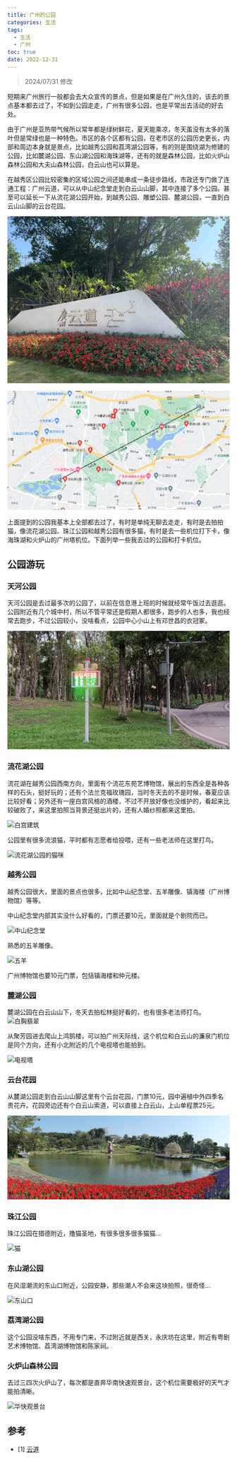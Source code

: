 ```yaml
---
title: 广州的公园
categories: 生活
tags:
  - 生活
  - 广州
toc: true
date: 2022-12-31
---
```


> 2024/07/31 修改

短期来广州旅行一般都会去大众宣传的景点，但是如果是在广州久住的，该去的景点基本都去过了，不如到公园走走，广州有很多公园，也是平常出去活动的好去处。

<!-- more -->

由于广州是亚热带气候所以常年都是绿树鲜花，夏天能乘凉，冬天虽没有太多的落叶但是常绿也是一种特色。市区的各个区都有公园，在老市区的公园历史更长，内部和周边本身就是景点，比如越秀公园和荔湾湖公园等，有的则是围绕湖为修建的公园，比如麓湖公园、东山湖公园和海珠湖等，还有的就是森林公园，比如火炉山森林公园和大夫山森林公园，白云山也可以算是。

在越秀区公园比较密集的区域公园之间还能串成一条徒步路线，市政还专门做了连通工程：广州云道，可以从中山纪念堂走到白云山山脚，其中连接了多个公园。甚至可以延长一下从流花湖公园开始，到越秀公园、雕塑公园、麓湖公园，一直到白云山山脚的云台花园。

![广州云道](../images/202212/yundao.jpeg)

![越秀公园片区](../images/202212/parks.png)

上面提到的公园我基本上全部都去过了，有时是单纯无聊去走走，有时是去拍拍猫，像流花湖公园、珠江公园和越秀公园有很多猫，有时是去一些机位打下卡，像海珠湖和火炉山的广州塔机位。下面列举一些我去过的公园和打卡机位。

## 公园游玩

### 天河公园 

天河公园是去过最多次的公园了，以前在信息港上班的时候就经常午饭过去逛逛。公园附近有几个城中村，所以不管平常还是假期人都很多，跑步的人也多，我也经常去跑步，不过公园较小，没啥看点，公园中心小山上有邓世昌的衣冠冢。

![天河公园](../images/202212/WeChat%20Image_20221231231254.jpg)

### 流花湖公园

流花湖在越秀公园西南方向，里面有个流花东苑艺博物馆，展出的东西全是各种各样的石头，挺好玩的；还有个法兰克福玫瑰园，当时冬天去的不是时候，春夏应该比较好看；另外还有一座白宫风格的酒楼，不过不开放好像也没维护的，看起来比较破败了，来这里拍照当背景还挺出片的，还有人婚纱照都来这里拍。

![白宫建筑](https://gallery.zguishen.com/daily/20240710-DSC05809_hu876a01968101a4798171606caba46b40_470153_filter_10933573887768330671.jpg)

公园里有很多流浪猫，平时都有志愿者给投喂，还有一些老法师在这里打鸟。

![流花湖公园的猫咪](https://gallery.zguishen.com/cats/20211209-P1000522_hu296cf6221f466e0d235dac8f59a530eb_411614_filter_10933573887768330671.jpg)

### 越秀公园

越秀公园很大，里面的景点也很多，比如中山纪念堂、五羊雕像、镇海楼（广州博物馆）等等。

中山纪念堂内部其实没什么好看的，门票还要10元，里面就是个剧院而已。

![中山纪念堂](https://gallery.zguishen.com/daily/20211209-P1000413_hu0bea7932ba34d8865d95d1ddf724f757_427981_filter_10933573887768330671.jpg)

熟悉的五羊雕像。

![五羊](https://gallery.zguishen.com/daily/20211209-P1000470_hucc6febbef21fc62878a7e695852c6be4_488775_filter_10933573887768330671.jpg)

广州博物馆也要10元门票，包括镇海楼和仲元楼。

### 麓湖公园

麓湖公园在白云山山下，冬天去拍松林挺好看的，也有很多老法师打鸟。
![白胸翡翠](https://gallery.zguishen.com/animals/20240623-DSC04640_hua1c8abb5c683866775144e8b5be96c64_470947_filter_10933573887768330671.jpg)

从聚芳园进去爬山上鸿鹄楼，可以拍广州天际线，这个机位和白云山的濂泉门机位是同个方向，还有小北附近的几个电视塔也能拍到。

![电视塔](https://gallery.zguishen.com/daily/20231120-P1070599_hu4f36d7b282cb11284c2e51508f0f8cb0_305842_filter_10933573887768330671.jpg)

### 云台花园

从麓湖公园走到白云山山脚这里有个云台花园，门票10元，园中遍植中外四季名贵花卉。花园旁边还有个白云山索道，可以直接上白云山，上山单程票25元。

![云台花园](../images/202212/yuntai.jpeg)

### 珠江公园

珠江公园在猎德附近，撸猫圣地，有很多很多很多猫猫...

![猫](https://gallery.zguishen.com/cats/20240721-DSC06146_hu4fd96274f186e2246b528a0f67b25aa0_383012_filter_10933573887768330671.jpg)

### 东山湖公园

在风湿潮流的东山口附近，公园安静，那些潮人不会来这块拍照，很奇怪...

![东山口](https://gallery.zguishen.com/daily/20240417-DSC02094_huf826a394b59b0835e380fc0c5345e775_429296_filter_10933573887768330671.jpg)

### 荔湾湖公园

这个公园没啥东西，不用专门来，不过附近就是西关，永庆坊在这里，附近有粤剧艺术博物馆、荔湾湖博物馆和陈家祠。

### 火炉山森林公园

去过三四次火炉山了，每次都是直奔华南快速观景台，这个机位需要极好的天气才能拍清晰。

![华快观景台](https://gallery.zguishen.com/canton-tower/20240703-DSC05120_hu0e37ef55f6b915fab804bf591b07177d_416807_filter_10933573887768330671.jpg)

## 参考

- [1] [云道](https://www.yuexiu.gov.cn/zjyx/yxjd/bgjq/content/post_8687197.html)